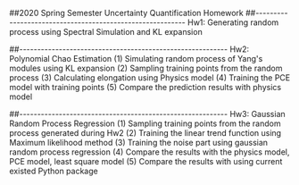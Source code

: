 ##2020 Spring Semester Uncertainty Quantification Homework
##----------------------------------------------------------
Hw1: Generating random process using Spectral Simulation and KL expansion

##----------------------------------------------------------
Hw2: Polynomial Chao Estimation
(1) Simulating random process of Yang's modules using KL expansion
(2) Sampling training points from the random process
(3) Calculating elongation using Physics model
(4) Training the PCE model with training points
(5) Compare the prediction results with physics model

##----------------------------------------------------------
Hw3: Gaussian Random Process Regression
(1) Sampling training points from the random process generated during Hw2
(2) Training the linear trend function using Maximum likelihood method
(3) Training the noise part using gaussian random process regression
(4) Compare the results with the physics model, PCE model, least square model
(5) Compare the results with using current existed Python package
